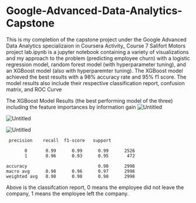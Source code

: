 # Google-Advanced-Data-Analytics-Capstone
This is my completion of the capstone project under the Google Advanced Data Analytics specializaion in Coursera
Activity_ Course 7 Salifort Motors project lab.ipynb is a jupyter notebook containing a variety of visualizations and my approach to the problem (predicting employee churn) with a logistic regression model, random forest model (with hyperparameter tuning), and an XGBoost model (also with hyperparemter tuning). The XGBoost model achieved the best results with a 98% accuracy rate and 95% f1 score. The model results also include their respective classification report, confusion matrix, and ROC Curve

The XGBoost Model Results (the best performing model of the three) including the feature importances by information gain
![Untitled](https://github.com/L29n/Google-Advanced-Data-Analytics-Capstone/assets/114021216/267f379c-3458-41fe-8895-d8d229ee4f5e)

![Untitled](https://github.com/L29n/Google-Advanced-Data-Analytics-Capstone/assets/114021216/256b5b6e-ba1e-49ea-896b-c324911add63)

![Untitled](https://github.com/L29n/Google-Advanced-Data-Analytics-Capstone/assets/114021216/8cab2e1b-dbd8-4f9b-89a8-e707112b42db)

     precision    recall  f1-score   support

           0       0.99      0.99      0.99      2526
           1       0.96      0.93      0.95       472

    accuracy                           0.98      2998
    macro avg      0.98      0.96      0.97      2998
    weighted avg   0.98      0.98      0.98      2998

Above is the classifcation report, 0 means the employee did not leave the company, 1 means the employee left the company.


